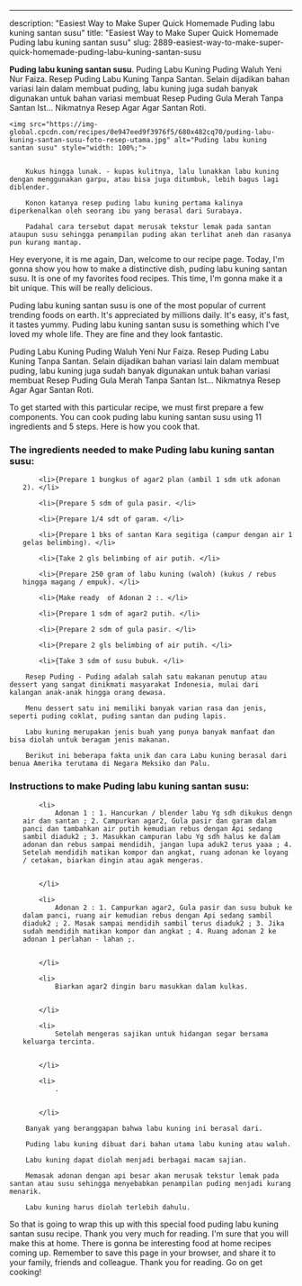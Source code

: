 ---
description: "Easiest Way to Make Super Quick Homemade Puding labu kuning santan susu"
title: "Easiest Way to Make Super Quick Homemade Puding labu kuning santan susu"
slug: 2889-easiest-way-to-make-super-quick-homemade-puding-labu-kuning-santan-susu

<p>
	<strong>Puding labu kuning santan susu</strong>. 
	Puding Labu Kuning Puding Waluh Yeni Nur Faiza. Resep Puding Labu Kuning Tanpa Santan. Selain dijadikan bahan variasi lain dalam membuat puding, labu kuning juga sudah banyak digunakan untuk bahan variasi membuat Resep Puding Gula Merah Tanpa Santan Ist… Nikmatnya Resep Agar Agar Santan Roti.
</p>
<p>
	
	<img src="https://img-global.cpcdn.com/recipes/0e947eed9f3976f5/680x482cq70/puding-labu-kuning-santan-susu-foto-resep-utama.jpg" alt="Puding labu kuning santan susu" style="width: 100%;">
	
	
		Kukus hingga lunak. - kupas kulitnya, lalu lunakkan labu kuning dengan menggunakan garpu, atau bisa juga ditumbuk, lebih bagus lagi diblender.
	
		Konon katanya resep puding labu kuning pertama kalinya diperkenalkan oleh seorang ibu yang berasal dari Surabaya.
	
		Padahal cara tersebut dapat merusak tekstur lemak pada santan ataupun susu sehingga penampilan puding akan terlihat aneh dan rasanya pun kurang mantap.
	
</p>
<p>
	Hey everyone, it is me again, Dan, welcome to our recipe page. Today, I'm gonna show you how to make a distinctive dish, puding labu kuning santan susu. It is one of my favorites food recipes. This time, I'm gonna make it a bit unique. This will be really delicious.
</p>
	
<p>
	Puding labu kuning santan susu is one of the most popular of current trending foods on earth. It's appreciated by millions daily. It's easy, it's fast, it tastes yummy. Puding labu kuning santan susu is something which I've loved my whole life. They are fine and they look fantastic.
</p>
<p>
	Puding Labu Kuning Puding Waluh Yeni Nur Faiza. Resep Puding Labu Kuning Tanpa Santan. Selain dijadikan bahan variasi lain dalam membuat puding, labu kuning juga sudah banyak digunakan untuk bahan variasi membuat Resep Puding Gula Merah Tanpa Santan Ist… Nikmatnya Resep Agar Agar Santan Roti.
</p>

<p>
To get started with this particular recipe, we must first prepare a few components. You can cook puding labu kuning santan susu using 11 ingredients and 5 steps. Here is how you cook that.
</p>

<h3>The ingredients needed to make Puding labu kuning santan susu:</h3>

<ol>
	
		<li>{Prepare 1 bungkus of agar2 plan (ambil 1 sdm utk adonan 2). </li>
	
		<li>{Prepare 5 sdm of gula pasir. </li>
	
		<li>{Prepare 1/4 sdt of garam. </li>
	
		<li>{Prepare 1 bks of santan Kara segitiga (campur dengan air 1 gelas belimbing). </li>
	
		<li>{Take 2 gls belimbing of air putih. </li>
	
		<li>{Prepare 250 gram of labu kuning (waloh) (kukus / rebus hingga magang / empuk). </li>
	
		<li>{Make ready  of Adonan 2 :. </li>
	
		<li>{Prepare 1 sdm of agar2 putih. </li>
	
		<li>{Prepare 2 sdm of gula pasir. </li>
	
		<li>{Prepare 2 gls belimbing of air putih. </li>
	
		<li>{Take 3 sdm of susu bubuk. </li>
	
</ol>
<p>
	
		Resep Puding - Puding adalah salah satu makanan penutup atau dessert yang sangat dinikmati masyarakat Indonesia, mulai dari kalangan anak-anak hingga orang dewasa.
	
		Menu dessert satu ini memiliki banyak varian rasa dan jenis, seperti puding coklat, puding santan dan puding lapis.
	
		Labu kuning merupakan jenis buah yang punya banyak manfaat dan bisa diolah untuk beragam jenis makanan.
	
		Berikut ini beberapa fakta unik dan cara Labu kuning berasal dari benua Amerika terutama di Negara Meksiko dan Palu.
	
</p>

<h3>Instructions to make Puding labu kuning santan susu:</h3>

<ol>
	
		<li>
			Adonan 1 : 1. Hancurkan / blender labu Yg sdh dikukus dengn air dan santan ; 2. Campurkan agar2, Gula pasir dan garam dalam panci dan tambahkan air putih kemudian rebus dengan Api sedang sambil diaduk2 ; 3. Masukkan campuran labu Yg sdh halus ke dalam adonan dan rebus sampai mendidih, jangan lupa aduk2 terus yaaa ; 4. Setelah mendidih matikan kompor dan angkat, ruang adonan ke loyang / cetakan, biarkan dingin atau agak mengeras.
			
			
		</li>
	
		<li>
			Adonan 2 : 1. Campurkan agar2, Gula pasir dan susu bubuk ke dalam panci, ruang air kemudian rebus dengan Api sedang sambil diaduk2 ; 2. Masak sampai mendidih sambil terus diaduk2 ; 3. Jika sudah mendidih matikan kompor dan angkat ; 4. Ruang adonan 2 ke adonan 1 perlahan - lahan ;.
			
			
		</li>
	
		<li>
			Biarkan agar2 dingin baru masukkan dalam kulkas.
			
			
		</li>
	
		<li>
			Setelah mengeras sajikan untuk hidangan segar bersama keluarga tercinta.
			
			
		</li>
	
		<li>
			.
			
			
		</li>
	
</ol>

<p>
	
		Banyak yang beranggapan bahwa labu kuning ini berasal dari.
	
		Puding labu kuning dibuat dari bahan utama labu kuning atau waluh.
	
		Labu kuning dapat diolah menjadi berbagai macam sajian.
	
		Memasak adonan dengan api besar akan merusak tekstur lemak pada santan atau susu sehingga menyebabkan penampilan puding menjadi kurang menarik.
	
		Labu kuning harus diolah terlebih dahulu.
	
</p>

<p>
	So that is going to wrap this up with this special food puding labu kuning santan susu recipe. Thank you very much for reading. I'm sure that you will make this at home. There is gonna be interesting food at home recipes coming up. Remember to save this page in your browser, and share it to your family, friends and colleague. Thank you for reading. Go on get cooking!
</p>

